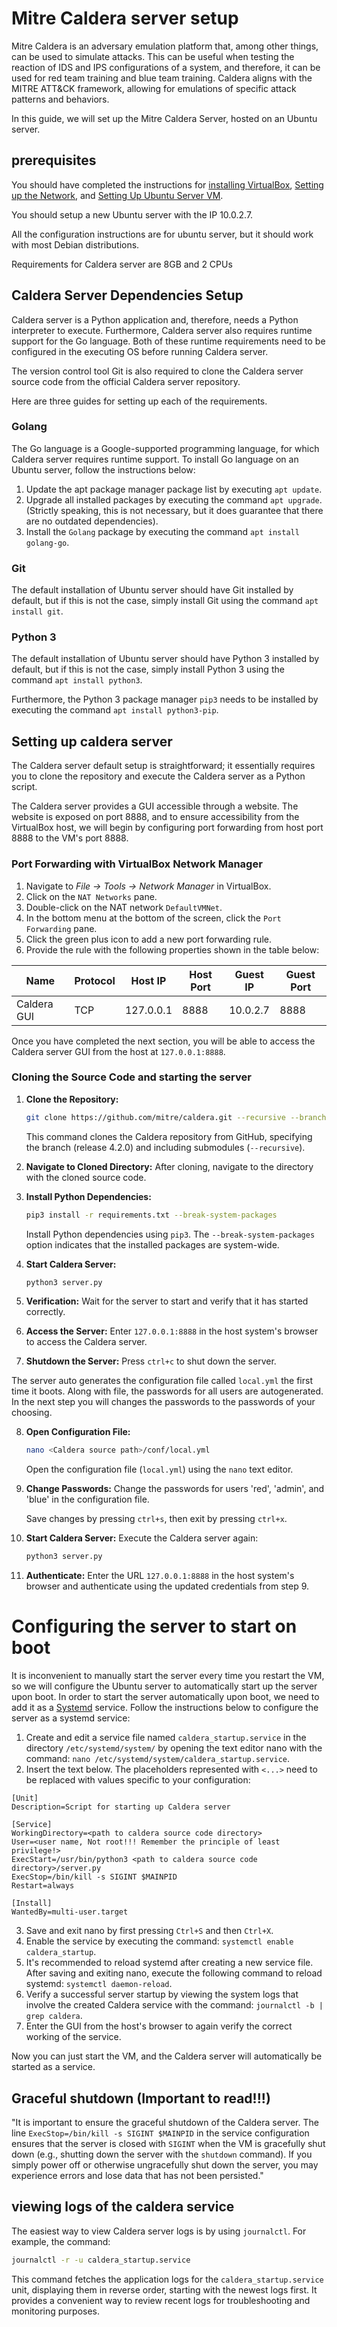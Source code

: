# Mitre Caldera server setup
Mitre Caldera is an adversary emulation platform that, among other things, can be used to simulate attacks. This can be useful when testing the reaction of IDS and IPS configurations of a system, and therefore, it can be used for red team training and blue team training. Caldera aligns with the MITRE ATT&CK framework, allowing for emulations of specific attack patterns and behaviors.

In this guide, we will set up the Mitre Caldera Server, hosted on an Ubuntu server.

## prerequisites 
You should have completed the instructions for [installing VirtualBox](./EnviromentSetup.md#install-virtual-box), [Setting up the Network](./EnviromentSetup.md#setting-up-the-network), and [Setting Up Ubuntu Server VM](./EnviromentSetup.md#setting-up-ubuntu-server-vm).

You should setup a new Ubuntu server with the IP 10.0.2.7.

All the configuration instructions are for ubuntu server, but it should work with most Debian distributions.
  
Requirements for Caldera server are 8GB and 2 CPUs

## Caldera Server Dependencies Setup

Caldera server is a Python application and, therefore, needs a Python interpreter to execute. Furthermore, Caldera server also requires runtime support for the Go language. Both of these runtime requirements need to be configured in the executing OS before running Caldera server.

The version control tool Git is also required to clone the Caldera server source code from the official Caldera server repository.

Here are three guides for setting up each of the requirements.

### Golang
The Go language is a Google-supported programming language, for which Caldera server requires runtime support. To install Go language on an Ubuntu server, follow the instructions below:

1. Update the apt package manager package list by executing `apt update`.
2. Upgrade all installed packages by executing the command `apt upgrade`. (Strictly speaking, this is not necessary, but it does guarantee that there are no outdated dependencies).
3. Install the `Golang` package by executing the command `apt install golang-go`.

### Git
The default installation of Ubuntu server should have Git installed by default, but if this is not the case, simply install Git using the command `apt install git`.

### Python 3
The default installation of Ubuntu server should have Python 3 installed by default, but if this is not the case, simply install Python 3 using the command `apt install python3`.

Furthermore, the Python 3 package manager `pip3` needs to be installed by executing the command `apt install python3-pip`.
  
## Setting up caldera server
The Caldera server default setup is straightforward; it essentially requires you to clone the repository and execute the Caldera server as a Python script.

The Caldera server provides a GUI accessible through a website. The website is exposed on port 8888, and to ensure accessibility from the VirtualBox host, we will begin by configuring port forwarding from host port 8888 to the VM's port 8888.

### Port Forwarding with VirtualBox Network Manager

1. Navigate to _File -> Tools -> Network Manager_ in VirtualBox.
2. Click on the `NAT Networks` pane.
3. Double-click on the NAT network `DefaultVMNet`.
4. In the bottom menu at the bottom of the screen, click the `Port Forwarding` pane.
5. Click the green plus icon to add a new port forwarding rule.
6. Provide the rule with the following properties shown in the table below:

  | Name        | Protocol | Host IP    | Host Port | Guest IP | Guest Port |
  | ----------- | -------- | ---------- | --------- | -------- | ---------- |
  | Caldera GUI | TCP      | 127.0.0.1  | 8888      | 10.0.2.7 | 8888       |

  Once you have completed the next section, you will be able to access the Caldera server GUI from the host at `127.0.0.1:8888`.

### Cloning the Source Code and starting the server

1. **Clone the Repository:**
   ```bash
   git clone https://github.com/mitre/caldera.git --recursive --branch 4.2.0
   ```

   This command clones the Caldera repository from GitHub, specifying the branch (release 4.2.0) and including submodules (`--recursive`).

2. **Navigate to Cloned Directory:**
   After cloning, navigate to the directory with the cloned source code.

3. **Install Python Dependencies:**
   ```bash
   pip3 install -r requirements.txt --break-system-packages
   ```

   Install Python dependencies using `pip3`. The `--break-system-packages` option indicates that the installed packages are system-wide.

4. **Start Caldera Server:**
   ```bash
   python3 server.py
   ```

5. **Verification:**
   Wait for the server to start and verify that it has started correctly.

6. **Access the Server:**
   Enter `127.0.0.1:8888` in the host system's browser to access the Caldera server.

7. **Shutdown the Server:**
   Press `ctrl+c` to shut down the server.
  
The server auto generates the configuration file called `local.yml` the first time it boots.
Along with file, the passwords for all users are autogenerated. In the next step you will changes
the passwords to the passwords of your choosing.

8. **Open Configuration File:**
   ```bash
   nano <Caldera source path>/conf/local.yml
   ```

   Open the configuration file (`local.yml`) using the `nano` text editor.

9. **Change Passwords:**
   Change the passwords for users 'red', 'admin', and 'blue' in the configuration file.

   Save changes by pressing `ctrl+s`, then exit by pressing `ctrl+x`.

10. **Start Caldera Server:**
    Execute the Caldera server again:
    ```bash
    python3 server.py
    ```

11. **Authenticate:**
    Enter the URL `127.0.0.1:8888` in the host system's browser and authenticate using the updated credentials from step 9.

# Configuring the server to start on boot
It is inconvenient to manually start the server every time you restart the VM, so we will configure the Ubuntu server to automatically start up the server upon boot. In order to start the server automatically upon boot, we need to add it as a [Systemd](https://www.linux.com/training-tutorials/understanding-and-using-systemd/) service. Follow the instructions below to configure the server as a systemd service:

1. Create and edit a service file named `caldera_startup.service` in the directory `/etc/systemd/system/` by opening the text editor nano with the command: `nano /etc/systemd/system/caldera_startup.service`.
2. Insert the text below. The placeholders represented with `<...>` need to be replaced with values specific to your configuration:

```
[Unit]
Description=Script for starting up Caldera server

[Service]
WorkingDirectory=<path to caldera source code directory>
User=<user name, Not root!!! Remember the principle of least privilege!>
ExecStart=/usr/bin/python3 <path to caldera source code directory>/server.py
ExecStop=/bin/kill -s SIGINT $MAINPID
Restart=always

[Install]
WantedBy=multi-user.target
```

3. Save and exit nano by first pressing `Ctrl+S` and then `Ctrl+X`.
4. Enable the service by executing the command: `systemctl enable caldera_startup`.
5. It's recommended to reload systemd after creating a new service file. After saving and exiting nano, execute the following command to reload systemd: `systemctl daemon-reload`.
6. Verify a successful server startup by viewing the system logs that involve the created Caldera service with the command: `journalctl -b | grep caldera`.
7. Enter the GUI from the host's browser to again verify the correct working of the service.

Now you can just start the VM, and the Caldera server will automatically be started as a service.

## Graceful shutdown (Important to read!!!)
"It is important to ensure the graceful shutdown of the Caldera server. The line `ExecStop=/bin/kill -s SIGINT $MAINPID` in the service configuration ensures that the server is closed with `SIGINT` when the VM is gracefully shut down (e.g., shutting down the server with the `shutdown` command). If you simply power off or otherwise ungracefully shut down the server, you may experience errors and lose data that has not been persisted."

## viewing logs of the caldera service
The easiest way to view Caldera server logs is by using `journalctl`. For example, the command:

```bash
journalctl -r -u caldera_startup.service
```

This command fetches the application logs for the `caldera_startup.service` unit, displaying them in reverse order, starting with the newest logs first. It provides a convenient way to review recent logs for troubleshooting and monitoring purposes.